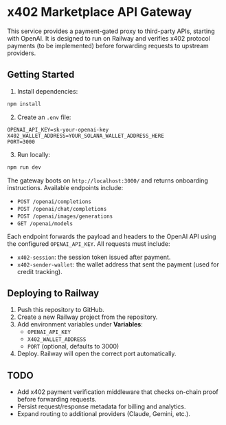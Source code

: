 # x402 Marketplace API Gateway

This service provides a payment-gated proxy to third-party APIs, starting with OpenAI. It is designed to run on Railway and verifies x402 protocol payments (to be implemented) before forwarding requests to upstream providers.

## Getting Started

1. Install dependencies:

```bash
npm install
```

2. Create an `.env` file:

```
OPENAI_API_KEY=sk-your-openai-key
X402_WALLET_ADDRESS=YOUR_SOLANA_WALLET_ADDRESS_HERE
PORT=3000
```

3. Run locally:

```bash
npm run dev
```

The gateway boots on `http://localhost:3000/` and returns onboarding instructions. Available endpoints include:

- `POST /openai/completions`
- `POST /openai/chat/completions`
- `POST /openai/images/generations`
- `GET /openai/models`

Each endpoint forwards the payload and headers to the OpenAI API using the configured `OPENAI_API_KEY`. All requests must include:

- `x402-session`: the session token issued after payment.
- `x402-sender-wallet`: the wallet address that sent the payment (used for credit tracking).

## Deploying to Railway

1. Push this repository to GitHub.
2. Create a new Railway project from the repository.
3. Add environment variables under **Variables**:
   - `OPENAI_API_KEY`
   - `X402_WALLET_ADDRESS`
   - `PORT` (optional, defaults to 3000)
4. Deploy. Railway will open the correct port automatically.

## TODO

- Add x402 payment verification middleware that checks on-chain proof before forwarding requests.
- Persist request/response metadata for billing and analytics.
- Expand routing to additional providers (Claude, Gemini, etc.).
